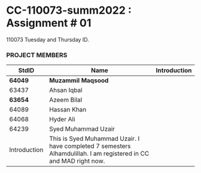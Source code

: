 # CC-110073-summ2022 : Assignment # 01
110073 Tuesday and Thursday ID.

### PROJECT MEMBERS ###
StdID | Name |Introduction
------------ | ------------- | -------------
**64049** | **Muzammil Maqsood** 
63437 | Ahsan Iqbal 
**63654** | Azeem Bilal
64089 | Hassan Khan
64068 | Hyder Ali
64239 | Syed Muhammad Uzair
Introduction | This is Syed Muhammad Uzair. I have completed 7 semesters Alhamdulillah. I am registered in CC and MAD right now.
